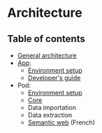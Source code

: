 # Architecture

## Table of contents

- [General architecture](./general_architecture.md)
- [App](./app/index.md):
  * [Environment setup](./app/setup.md)
  * [Developer's guide](./app/developer_guide.md)
- Pod:
  * [Environment setup](./core/setup.md)
  * [Core](./core/index.md)
  * Data importation
  * Data extraction
  * [Semantic web](./rdf/index_fr.md) (French)